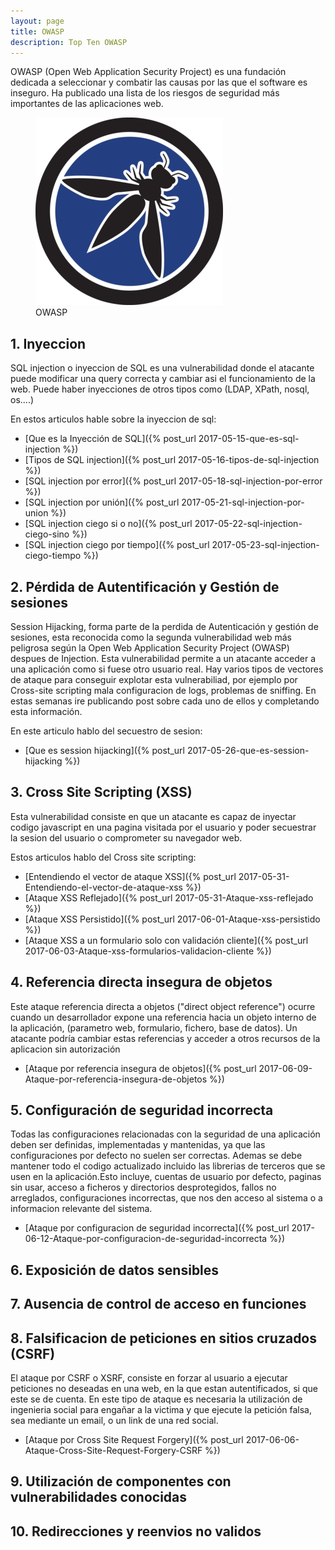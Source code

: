 ```yaml
---
layout: page
title: OWASP
description: Top Ten OWASP
---
```


OWASP (Open Web Application Security Project) es una fundación dedicada a seleccionar y combatir las causas por las que el software es inseguro. Ha publicado una lista de los riesgos de seguridad más importantes de las aplicaciones web. 

<figure>
<img alt="OWASP" src="/resources/images/owasp.png"/>
<figcaption>
OWASP 
</figcaption>
</figure>

## 1. Inyeccion

SQL injection o inyeccion de SQL es una vulnerabilidad donde el atacante puede modificar una query correcta y cambiar asi el funcionamiento de la web. Puede haber inyecciones de otros tipos como (LDAP, XPath, nosql, os....)

En estos articulos hable sobre la inyeccion de sql:

* [Que es la Inyección de SQL]({% post_url 2017-05-15-que-es-sql-injection %}) 
* [Tipos de SQL injection]({% post_url 2017-05-16-tipos-de-sql-injection %}) 
* [SQL injection por error]({% post_url 2017-05-18-sql-injection-por-error %})
* [SQL injection por unión]({% post_url 2017-05-21-sql-injection-por-union %})
* [SQL injection ciego si o no]({% post_url 2017-05-22-sql-injection-ciego-sino %})
* [SQL injection ciego por tiempo]({% post_url 2017-05-23-sql-injection-ciego-tiempo %})


## 2. Pérdida de Autentificación y Gestión de sesiones

Session Hijacking, forma parte de la perdida de Autenticación y gestión de sesiones, esta reconocida como la segunda vulnerabilidad web más peligrosa según la Open Web Application Security Project (OWASP) despues de Injection. Esta vulnerabilidad permite a un atacante acceder a una aplicación como si fuese otro usuario real.
Hay varios tipos de vectores de ataque para conseguir explotar esta vulnerabiliad, por ejemplo por Cross-site scripting mala configuracion de logs, problemas de sniffing.  En estas semanas ire publicando post sobre cada uno de ellos y completando esta información.

En este articulo hablo del secuestro de sesion:

* [Que es session hijacking]({% post_url 2017-05-26-que-es-session-hijacking %}) 


## 3. Cross Site Scripting (XSS)

Esta vulnerabilidad consiste en que un atacante es capaz de inyectar codigo javascript en una pagina visitada por el usuario y poder secuestrar la sesion del usuario o comprometer su navegador web.

Estos articulos hablo del Cross site scripting:

* [Entendiendo el vector de ataque XSS]({% post_url 2017-05-31-Entendiendo-el-vector-de-ataque-xss %}) 
* [Ataque XSS Reflejado]({% post_url 2017-05-31-Ataque-xss-reflejado %}) 
* [Ataque XSS Persistido]({% post_url 2017-06-01-Ataque-xss-persistido %}) 
* [Ataque XSS a un formulario solo con validación cliente]({% post_url 2017-06-03-Ataque-xss-formularios-validacion-cliente %}) 



## 4. Referencia directa insegura de objetos

Este ataque referencia directa a objetos ("direct object reference") ocurre cuando un desarrollador expone una referencia hacia un objeto interno de la aplicación, (parametro web, formulario, fichero, base de datos). Un atacante podría cambiar estas referencias y acceder a otros recursos de la aplicacion sin autorización

* [Ataque por referencia insegura de objetos]({% post_url 2017-06-09-Ataque-por-referencia-insegura-de-objetos %}) 

## 5. Configuración de seguridad incorrecta

Todas las configuraciones relacionadas con la seguridad de una aplicación deben ser definidas, implementadas y mantenidas, ya que las configuraciones por defecto no suelen ser correctas. Ademas se debe mantener todo el codigo actualizado incluido las librerias de terceros que se usen en la aplicación.Esto incluye, cuentas de usuario por defecto, paginas sin usar, acceso a ficheros y directorios desprotegidos, fallos no arreglados, configuraciones incorrectas, que nos den acceso al sistema o a informacion relevante del sistema.

* [Ataque por configuracion de seguridad incorrecta]({% post_url 2017-06-12-Ataque-por-configuracion-de-seguridad-incorrecta %}) 



## 6. Exposición de datos sensibles

## 7. Ausencia de control de acceso en funciones

## 8. Falsificacion de peticiones en sitios cruzados (CSRF)

El ataque por CSRF o XSRF, consiste en forzar al usuario a ejecutar peticiones no deseadas en una web, en la que estan autentificados, si que este se de cuenta. En este tipo de ataque es necesaria la utilización de ingenieria social para engañar a la victima y que ejecute la petición falsa, sea mediante un email, o un link de una red social.

*  [Ataque por Cross Site Request Forgery]({% post_url 2017-06-06-Ataque-Cross-Site-Request-Forgery-CSRF %}) 


## 9. Utilización de componentes con vulnerabilidades conocidas

## 10. Redirecciones y reenvios no validos

